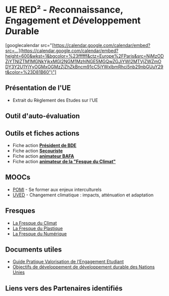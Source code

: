 # UE RED² - *R*econnaissance, *E*ngagement et *D*éveloppement *D*urable
 [googlecalendar src="[https://calendar.google.com/calendar/embed?src=...](https://calendar.google.com/calendar/embed?height=600&wkst=1&bgcolor=%23ffffff&ctz=Europe%2FParis&src=NjMzODZjYTNlZTM1MGNkYjkxMGI2NGM1MzhlNGE5MGQwZGJiYWI2MTVjZWZmODY3Y2U1YjYyOGMxOGMzZjZhZkBncm91cC5jYWxlbmRhci5nb29nbGUuY29t&color=%23D81B60")"]


## Présentation de l'UE
* Extrait du Règlement des Etudes sur l'UE

## Outil d'auto-évaluation


## Outils et fiches actions
* Fiche action **[Président de BDE](https://github.com/upssitech/RED2/blob/main/fiches/Fiche_president_BDE.pdf)**
* Fiche action **[Secouriste](https://github.com/upssitech/RED2/blob/main/fiches/Fiche_animateur_BAFA.pdf)**
* Fiche action **[animateur BAFA](https://github.com/upssitech/RED2/blob/main/fiches/Fiche_animateur_BAFA.pdf)**
* Fiche action **[animateur de la "Fesque du Climat"](https://github.com/upssitech/RED2/blob/main/fiches/Fiche_animateur_fresque.pdf)**

## MOOCs
* [POMI](https://foad.univ-toulouse.fr/course/view.php?id=4) - Se former aux enjeux interculturels
* [UVED](https://www.fun-mooc.fr/fr/cours/changement-climatique-impacts-attenuation-et-adaptation) - Changement climatique : impacts, atténuation et adaptation

## Fresques
* [La Fresque du Climat](https://fresqueduclimat.org)
* [La Fresque du Plastique](https://fresqueduplastique.fr)
* [La Fresque du Numérique](https://www.fresquedunumerique.org)

## Documents utiles 
* [Guide Pratique Valorisation de l’Engagement Etudiant](https://www.bnei.fr/projets/guide-de-valorisation-de-lengagement-etudiant-bnei-cdefi-cti)
* [Objectifs de développement de développement durable des Nations Unies](https://www.un.org/sustainabledevelopment/fr/objectifs-de-developpement-durable)


## Liens vers des Partenaires identifiés
